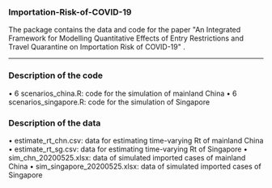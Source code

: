 ### Importation-Risk-of-COVID-19

The package contains the data and code for the paper "An Integrated Framework for Modelling Quantitative Effects of Entry Restrictions and Travel Quarantine on Importation Risk of COVID-19" .


-----------------------------------  

### Description of the code
•	6 scenarios_china.R: code for the simulation of mainland China
•	6 scenarios_singapore.R: code for the simulation of Singapore


### Description of the data
•	estimate_rt_chn.csv: data for estimating time-varying Rt of mainland China
•	estimate_rt_sg.csv: data for estimating time-varying Rt of Singapore
•	sim_chn_20200525.xlsx: data of simulated imported cases of mainland China
•	sim_singapore_20200525.xlsx: data of simulated imported cases of Singapore


